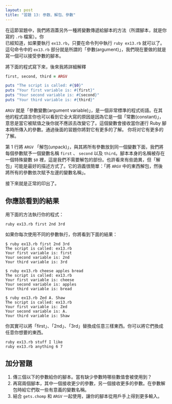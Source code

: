 ```yaml
---
layout: post
title: "習題 13: 参数、解包、參數"
---
```


在這節習題中，我們將涵蓋另外一種將變數傳遞給腳本的方法（所謂腳本，就是你寫的 `.rb` 檔案）。你\
已經知道，如果要執行 `ex13.rb`，只要在命令列中執行 `ruby ex13.rb` 就可以了。\
這句命令中的 `ex13.rb` 部分就是所謂的「參數(argument)」，我們現在要做的就是寫一個可以接受參數的腳本。

將下面的程式寫下來，後來我將詳細解釋

```ruby
first, second, third = ARGV 

puts "The script is called: #{$0}"
puts "Your first variable is: #{first}"
puts "Your second variable is: #{second}"
puts "Your third variable is: #{third}"
```

`ARGV` 就是「參數變數(argument variable)」，是一個非常標準的程式術語。在其他的程式語言你也可以看到它全大寫的原因是因為它是一個「常數(constant)」，意思是當它被賦值之後你就不應該去改變它了。這個變數會接收當你運行 Ruby 腳本時所傳入的參數。通過後面的習題你將對它有更多的了解。
你将对它有更多的了解。

第 1 行將 `ARGV` 「解包(unpack)」，與其將所有參數放到同一個變數下面，我們將每個參數賦予一個變數名稱 `first` 、 `second` 以及 `third`。腳本本身的名稱被存在一個特殊變數 `$0` 裡，這是我們不需要解包的部份。也許看來有些詭異，但「解包」可能是最好的描述方式了。它的涵義很簡單：「將 `ARGV` 中的東西解包，然後將所有的參數依次賦予左邊的變數名稱」。

接下來就是正常的印出了。

## 你應該看到的結果

用下面的方法執行你的程式：

    ruby ex13.rb first 2nd 3rd

如果你每次使用不同的參數執行，你將看到下面的結果：

    $ ruby ex13.rb first 2nd 3rd
    The script is called: ex13.rb
    Your first variable is: first
    Your second variable is: 2nd
    Your third variable is: 3rd
    
    $ ruby ex13.rb cheese apples bread
    The script is called: ex13.rb
    Your first variable is: cheese
    Your second variable is: apples
    Your third variable is: bread
    
    $ ruby ex13.rb Zed A. Shaw
    The script is called: ex13.rb
    Your first variable is: Zed
    Your second variable is: A.
    Your third variable is: Shaw

你其實可以將「first」、「2nd」、「3rd」替換成任意三樣東西。你可以將它們換成任意你想要的東西。

    ruby ex13.rb stuff I like
    ruby ex13.rb anything 6 7

## 加分習題

1. 傳三個以下的參數給你的腳本。當有缺少參數時哪些數值會被使用到？
2. 再寫兩個腳本，其中一個接收更少的參數，另一個接收更多的參數。在參數解包時給它們取一些有意義的變數名稱。
3. 結合 `gets.chomp` 和 `ARGV` 一起使用，讓你的腳本從用戶手上得到更多輸入。
